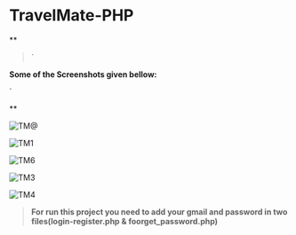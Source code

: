 # TravelMate-PHP

**

> `

**Some of the Screenshots given bellow:**

`

** 

![TM@](https://user-images.githubusercontent.com/47208117/96930820-27ebeb80-14de-11eb-9abe-5e32c2619246.png)

![TM1](https://user-images.githubusercontent.com/47208117/96930825-29b5af00-14de-11eb-9ee2-331350f58b4c.png)

![TM6](https://user-images.githubusercontent.com/47208117/96930810-25899180-14de-11eb-8ae2-f52fd51313bd.png)

![TM3](https://user-images.githubusercontent.com/47208117/96930839-2cb09f80-14de-11eb-87ba-b73dda105f90.png)

![TM4](https://user-images.githubusercontent.com/47208117/96930848-2de1cc80-14de-11eb-8f2f-e388fe784b48.png)

> **For run this project you need to add your gmail and password in two files(login-register.php & foorget_password.php)** 
